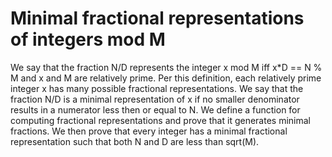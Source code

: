 # Minimal fractional representations of integers mod M

We say that the fraction N/D represents the integer x mod M iff x*D == N % M 
and x and M are relatively prime. Per this definition, each
relatively prime integer x has many possible fractional
representations.  We say that the fraction N/D is a minimal
representation of x if no smaller denominator results in a numerator
less then or equal to N.  We define a function for computing
fractional representations and prove that it generates minimal
fractions.  We then prove that every integer has a minimal fractional
representation such that both N and D are less than sqrt(M).
